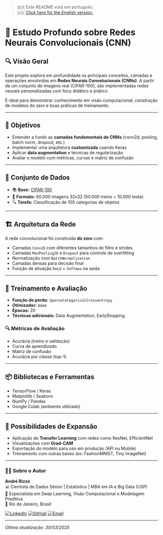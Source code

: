 > 🇧🇷 Este README está em português.  
> 🇺🇸 [Click here for the English version.](README_EN.md)

# 🧠 Estudo Profundo sobre Redes Neurais Convolucionais (CNN)

## 🔍 Visão Geral
Este projeto explora em profundidade os principais conceitos, camadas e operações envolvidas em **Redes Neurais Convolucionais (CNNs)**. A partir de um conjunto de imagens real (CIFAR-100), são implementadas redes neurais personalizadas com foco didático e prático.

É ideal para demonstrar conhecimento em visão computacional, construção de modelos do zero e boas práticas de treinamento.

---

## 🎯 Objetivos
- Entender a fundo as **camadas fundamentais de CNNs** (conv2d, pooling, batch norm, dropout, etc.)
- Implementar uma arquitetura **customizada** usando Keras
- Aplicar **data augmentation** e técnicas de regularização
- Avaliar o modelo com métricas, curvas e matriz de confusão

---

## 🧠 Conjunto de Dados
- 📚 **Base:** [CIFAR-100](https://www.cs.toronto.edu/~kriz/cifar.html)
- 🔢 **Formato:** 60.000 imagens 32x32 (50.000 treino + 10.000 teste)
- 🔍 **Tarefa:** Classificação de 100 categorias de objetos

---

## 🏗️ Arquitetura da Rede
A rede convolucional foi construída **do zero** com:
- Camadas `Conv2D` com diferentes tamanhos de filtro e strides
- Camadas `MaxPooling2D` e `Dropout` para controle de overfitting
- Normalização com `BatchNormalization`
- Camadas densas para decisão final
- Função de ativação `ReLU` + `Softmax` na saída

---

## 🧪 Treinamento e Avaliação
- **Função de perda:** `SparseCategoricalCrossentropy`
- **Otimizador:** `Adam`
- **Épocas:** 20
- **Técnicas adicionais:** Data Augmentation, EarlyStopping

### 🔍 Métricas de Avaliação
- Acurácia (treino e validação)
- Curva de aprendizado
- Matriz de confusão
- Acurácia por classe (top-1)

---

## 📦 Bibliotecas e Ferramentas
- TensorFlow / Keras
- Matplotlib / Seaborn
- NumPy / Pandas
- Google Colab (ambiente utilizado)

---

## 🔁 Possibilidades de Expansão
- Aplicação de **Transfer Learning** com redes como ResNet, EfficientNet
- Visualizações com **Grad-CAM**
- Exportação do modelo para uso em produção (API ou Mobile)
- Treinamento com outras bases (ex: FashionMNIST, Tiny ImageNet)

---

### 👨‍💻 Sobre o Autor

**André Rizzo**  
📊 Cientista de Dados Sênior | Estatístico | MBA em IA e Big Data (USP)  
🧠 Especialista em Deep Learning, Visão Computacional e Modelagem Preditiva  
📍 Rio de Janeiro, Brasil  

[![LinkedIn](https://img.shields.io/badge/LinkedIn-Perfil-0077B5?logo=linkedin&logoColor=white)](https://www.linkedin.com/in/andrerizzo1)
[![GitHub](https://img.shields.io/badge/GitHub-Portfólio-181717?logo=github&logoColor=white)](https://github.com/andrerizzo)
[![Email](https://img.shields.io/badge/Email-andrerizzo@hotmail.com-D14836?logo=gmail&logoColor=white)](mailto:andrerizzo@hotmail.com)

---

*Última atualização: 30/03/2025*
